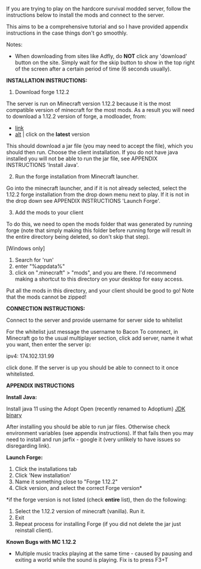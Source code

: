 If you are trying to play on the hardcore survival modded server, follow the instructions below to install the mods and connect to the
server.

This aims to be a comprehensive tutorial and so I have provided appendix instructions in the case things don't go smoothly.

Notes:
- When downloading from sites like Adfly, do **NOT** click any 'download' button on the site. Simply wait for the skip button to
show in the top right of the screen after a certain period of time (6 seconds usually).



**INSTALLATION INSTRUCTIONS:**


1. Download forge 1.12.2

The server is run on Minecraft version 1.12.2 because it is the most compatible version of minecraft for the most mods.
As a result you will need to download a 1.12.2 version of forge, a modloader, from:
* [link](https://maven.minecraftforge.net/net/minecraftforge/forge/1.12-14.21.1.2443/forge-1.12-14.21.1.2443-installer.jar)
* [alt](https://files.minecraftforge.net/net/minecraftforge/forge/index_1.12.html) | click on the **latest** version

This should download a jar file (you may need to accept the file), which you should then run. Choose the client installation.
If you do not have java installed you will not be able to run the jar file, see APPENDIX INSTRUCTIONS 'Install Java'.


2. Run the forge installation from Minecraft launcher.

Go into the minecraft launcher, and if it is not already selected, select the 1.12.2 forge installation from the
drop down menu next to play. If it is not in the drop down see APPENDIX INSTRUCTIONS 'Launch Forge'.


3. Add the mods to your client

To do this, we need to open the mods folder that was generated by running forge (note that simply making this folder before
running forge will result in the entire directory being deleted, so don't skip that step). 

[Windows only]
1. Search for 'run'
2. enter "%appdata%"
3. click on ".minecraft" > "mods", and you are there. I'd recommend making a shortcut to this directory on your desktop for easy access.

Put all the mods in this directory, and your client should be good to go! Note that the mods cannot be zipped!



**CONNECTION INSTRUCTIONS:**


Connect to the server and provide username for server side to whitelist

For the whitelist just message the username to Bacon
To connnect, in Minecraft go to the usual multiplayer section, click add server, name it what you want, then enter the server ip:

ipv4: 174.102.131.99

click done. If the server is up you should be able to connect to it once whitelisted.




**APPENDIX INSTRUCTIONS**


**Install Java:**

Install java 11 using the Adopt Open (recently renamed to Adoptium) [JDK binary](https://adoptium.net/?variant=openjdk11)

After installing you should be able to run jar files. Otherwise check environment variables (see appendix instructions). If that fails
then you may need to install and run jarfix - google it (very unlikely to have issues so disregarding link).


**Launch Forge:**

1. Click the installations tab
2. Click 'New installation'
3. Name it something close to "Forge 1.12.2"
4. Click version, and select the correct Forge version*

*if the forge version is not listed (check __entire__ list), then do the following:
1. Select the 1.12.2 version of minecraft (vanilla). Run it.
2. Exit
3. Repeat process for installing Forge (if you did not delete the jar just reinstall client).


**Known Bugs with MC 1.12.2**
* Multiple music tracks playing at the same time - caused by pausing and exiting a world while the sound is playing. Fix is to press F3+T
